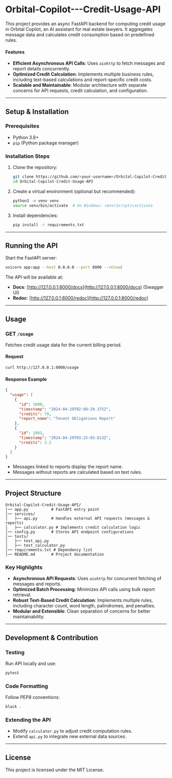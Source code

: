 # Orbital-Copilot---Credit-Usage-API
This project provides an async FastAPI backend for computing credit usage in Orbital Copilot, an AI assistant for real estate lawyers. It aggregates message data and calculates credit consumption based on predefined rules.

#### **Features**
- **Efficient Asynchronous API Calls**: Uses `aiohttp` to fetch messages and report details concurrently.
- **Optimized Credit Calculation**: Implements multiple business rules, including text-based calculations and report-specific credit costs.
- **Scalable and Maintainable**: Modular architecture with separate concerns for API requests, credit calculation, and configuration.

---

## **Setup & Installation**
### **Prerequisites**
- Python 3.8+
- `pip` (Python package manager)

### **Installation Steps**
1. Clone the repository:
   ```sh
   git clone https://github.com/<your-username>/Orbital-Copilot-Credit-Usage-API.git
   cd Orbital-Copilot-Credit-Usage-API
   ```
2. Create a virtual environment (optional but recommended):
   ```sh
   python3 -m venv venv
   source venv/bin/activate  # On Windows: venv\Scripts\activate
   ```
3. Install dependencies:
   ```sh
   pip install -r requirements.txt
   ```

---

## **Running the API**
Start the FastAPI server:
```sh
uvicorn app:app --host 0.0.0.0 --port 8000 --reload
```
The API will be available at:
- **Docs**: [http://127.0.0.1:8000/docs](http://127.0.0.1:8000/docs) (Swagger UI)
- **Redoc**: [http://127.0.0.1:8000/redoc](http://127.0.0.1:8000/redoc)

---

## **Usage**
### **GET `/usage`**
Fetches credit usage data for the current billing period.

#### **Request**
```sh
curl http://127.0.0.1:8000/usage
```

#### **Response Example**
```json
{
  "usage": [
    {
      "id": 1000,
      "timestamp": "2024-04-29T02:08:29.375Z",
      "credits": 79,
      "report_name": "Tenant Obligations Report"
    },
    {
      "id": 1001,
      "timestamp": "2024-04-29T03:25:03.613Z",
      "credits": 5.2
    }
  ]
}
```
- Messages linked to reports display the report name.
- Messages without reports are calculated based on text rules.

---

## **Project Structure**
```
Orbital-Copilot-Credit-Usage-API/
│── app.py          # FastAPI entry point
│── services/
│   ├── api.py      # Handles external API requests (messages & reports)
│   ├── calculator.py # Implements credit calculation logic
│── config.py       # Stores API endpoint configurations
│── tests/
│   ├── test_api.py
│   ├── test_calculator.py
│── requirements.txt # Dependency list
│── README.md       # Project documentation
```

### **Key Highlights**
- **Asynchronous API Requests**: Uses `aiohttp` for concurrent fetching of messages and reports.
- **Optimized Batch Processing**: Minimizes API calls using bulk report retrieval.
- **Robust Text-Based Credit Calculation**: Implements multiple rules, including character count, word length, palindromes, and penalties.
- **Modular and Extensible**: Clean separation of concerns for better maintainability.

---

## **Development & Contribution**
### **Testing**
Run API locally and use:
```sh
pytest
```
### **Code Formatting**
Follow PEP8 conventions:
```sh
black .
```
### **Extending the API**
- Modify `calculator.py` to adjust credit computation rules.
- Extend `api.py` to integrate new external data sources.

---

## **License**
This project is licensed under the MIT License.
